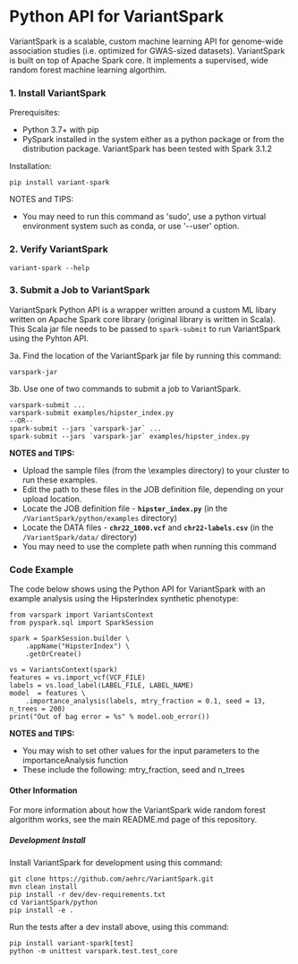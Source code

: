 # Python API for VariantSpark

VariantSpark is a scalable, custom machine learning API for genome-wide association studies (i.e. optimized for GWAS-sized datasets).
VariantSpark is built on top of Apache Spark core. It implements a supervised, wide random forest machine learning algorthim. 

### 1. Install VariantSpark

Prerequisites: 
- Python 3.7+ with pip 
- PySpark installed in the system either as a python package or from the distribution package. VariantSpark has been tested with Spark 3.1.2
 
Installation:
 
    pip install variant-spark  
    
NOTES and TIPS:  
 - You may need to run this command as 'sudo', use a python virtual environment system such as conda, or use '--user' option.

### 2. Verify VariantSpark

    variant-spark --help

### 3. Submit a Job to VariantSpark

VariantSpark Python API is a wrapper written around a custom ML libary written on  Apache Spark core library (original library is written in Scala). This Scala jar file needs to be passed to `spark-submit` to run VariantSpark using the Pyhton API.

3a. Find the location of the VariantSpark jar file by running this command:

    varspark-jar
    
3b. Use one of two commands to submit a job to VariantSpark.  

    varspark-submit ...
    varspark-submit examples/hipster_index.py  
    --OR--
    spark-submit --jars `varspark-jar` ... 
    spark-submit --jars `varspark-jar` examples/hipster_index.py

**NOTES and TIPS:**   
  - Upload the sample files (from the \examples directory) to your cluster to run these examples. 
  - Edit the path to these files in the JOB definition file, depending on your upload location.   
  - Locate the JOB definition file - **`hipster_index.py`** (in the `/VariantSpark/python/examples` directory)  
  - Locate the DATA files - **`chr22_1000.vcf`** and **`chr22-labels.csv`**  (in the `/VariantSpark/data/` directory)
  - You may need to use the complete path when running this command

### Code Example

The code below shows using the Python API for VariantSpark with an example analysis using the HipsterIndex synthetic phenotype:

    from varspark import VariantsContext
    from pyspark.sql import SparkSession

    spark = SparkSession.builder \
        .appName("HipsterIndex") \
        .getOrCreate()
        
    vs = VariantsContext(spark)
    features = vs.import_vcf(VCF_FILE)
    labels = vs.load_label(LABEL_FILE, LABEL_NAME)
    model  = features \
        .importance_analysis(labels, mtry_fraction = 0.1, seed = 13, n_trees = 200)
    print("Out of bag error = %s" % model.oob_error())
    
**NOTES and TIPS:**
   - You may wish to set other values for the input parameters to the importanceAnalysis function
   - These include the following: mtry_fraction, seed and n_trees

#### Other Information

For more information about how the VariantSpark wide random forest algorithm works, see the main README.md page of this repository.

##### Development Install

Install VariantSpark for development using this command:

    git clone https://github.com/aehrc/VariantSpark.git
    mvn clean install
    pip install -r dev/dev-requirements.txt
    cd VariantSpark/python
    pip install -e .

Run the tests after a dev install above, using this command:

    pip install variant-spark[test]
    python -m unittest varspark.test.test_core
    
